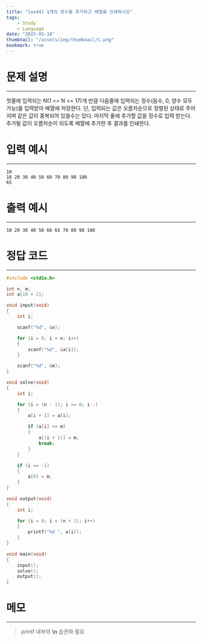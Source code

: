 ```yaml
---
title: "[ex44] 1개의 정수를 추가하고 배열를 인쇄하시오"
tags:
    - Study
    - Language
date: "2025-03-18"
thumbnail: "/assets/img/thumbnail/C.png"
bookmark: true
---
```

# 문제 설명
---
첫줄에 입력되는 N(1 <= N <= 17)개 만큼 다음줄에 입력되는 정수(음수, 0, 양수 모두 가능)를 입력받아 배열에 저장한다. 
단, 입력되는 값은 오름차순으로 정렬된 상태로 주어지며 같은 값이 중복되어 있을수는 있다.
마지막 줄에 추가할 값을 정수로 입력 받는다.
추가될 값이 오름차순이 되도록 배열에 추가한 후 결과를 인쇄한다.

# 입력 예시
---

```
10
10 20 30 40 50 60 70 80 90 100
65
```

# 출력 예시
---

```
10 20 30 40 50 60 65 70 80 90 100
```

# 정답 코드
---

```c
#include <stdio.h>

int n, m;
int a[18 + 2];

void input(void)
{
	int i;

	scanf("%d", &n);

	for (i = 0; i < n; i++)
	{
		scanf("%d", &a[i]);
	}

	scanf("%d", &m);
}

void solve(void)
{
	int i;

	for (i = (n - 1); i >= 0; i--)
	{
		a[i + 1] = a[i];

		if (a[i] <= m)
		{
			a[(i + 1)] = m;
			break;
		}
	}

	if (i == -1)
	{
		a[0] = m;
	}
}

void output(void)
{
	int i;

	for (i = 0; i < (n + 1); i++)
	{
		printf("%d ", a[i]);
	}
}

void main(void)
{
	input();
	solve();
	output();
}
```

# 메모
---
> printf 내부의 **\n** 습관화 필요